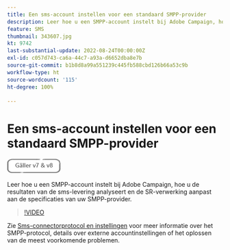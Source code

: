 ```yaml
---
title: Een sms-account instellen voor een standaard SMPP-provider
description: Leer hoe u een SMPP-account instelt bij Adobe Campaign, hoe u de resultaten van de sms-levering analyseert en de SR-verwerking aanpast aan de specificaties van uw SMPP-provider. 
feature: SMS
thumbnail: 343607.jpg
kt: 9742
last-substantial-update: 2022-08-24T00:00:00Z
exl-id: c057d743-ca6a-44c7-a93a-d6652dba8e7b
source-git-commit: b1b8d8a99a551239c445fb588cbd126b66a53c9b
workflow-type: ht
source-wordcount: '115'
ht-degree: 100%

---
```


# Een sms-account instellen voor een standaard SMPP-provider

![Geldt voor V7 en V8](../assets/V7-V8-stamp.png)

Leer hoe u een SMPP-account instelt bij Adobe Campaign, hoe u de resultaten van de sms-levering analyseert en de SR-verwerking aanpast aan de specificaties van uw SMPP-provider.

>[!VIDEO](https://video.tv.adobe.com/v/343607?quality=12&learn=on)

Zie [Sms-connectorprotocol en instellingen](https://experienceleague.adobe.com/docs/campaign-classic/using/sending-messages/sending-messages-on-mobiles/sms-protocol.html?lang=nl#sending-messages) voor meer informatie over het SMPP-protocol, details over externe accountinstellingen of het oplossen van de meest voorkomende problemen.
